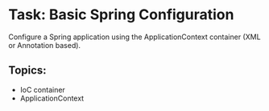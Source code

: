 # Task: Basic Spring Configuration

Configure a Spring application using the ApplicationContext container (XML or Annotation based).

## Topics:
- IoC container
- ApplicationContext
